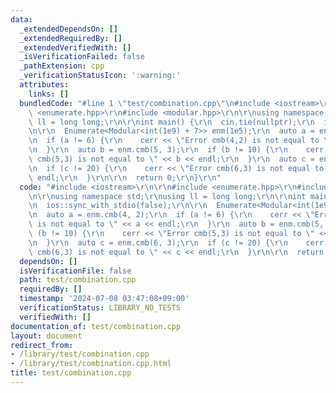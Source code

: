 ```yaml
---
data:
  _extendedDependsOn: []
  _extendedRequiredBy: []
  _extendedVerifiedWith: []
  _isVerificationFailed: false
  _pathExtension: cpp
  _verificationStatusIcon: ':warning:'
  attributes:
    links: []
  bundledCode: "#line 1 \"test/combination.cpp\"\n#include <iostream>\r\n\r\n#include\
    \ <enumerate.hpp>\r\n#include <modular.hpp>\r\n\r\nusing namespace std;\r\nusing\
    \ ll = long long;\r\n\r\nint main() {\r\n  cin.tie(nullptr);\r\n  ios::sync_with_stdio(false);\r\
    \n\r\n  Enumerate<Modular<int(1e9) + 7>> enm(1e5);\r\n  auto a = enm.cmb(4, 2);\r\
    \n  if (a != 6) {\r\n    cerr << \"Error cmb(4,2) is not equal to \" << a << endl;\r\
    \n  }\r\n  auto b = enm.cmb(5, 3);\r\n  if (b != 10) {\r\n    cerr << \"Error\
    \ cmb(5,3) is not equal to \" << b << endl;\r\n  }\r\n  auto c = enm.cmb(6, 3);\r\
    \n  if (c != 20) {\r\n    cerr << \"Error cmb(6,3) is not equal to \" << c <<\
    \ endl;\r\n  }\r\n\r\n  return 0;\r\n}\r\n"
  code: "#include <iostream>\r\n\r\n#include <enumerate.hpp>\r\n#include <modular.hpp>\r\
    \n\r\nusing namespace std;\r\nusing ll = long long;\r\n\r\nint main() {\r\n  cin.tie(nullptr);\r\
    \n  ios::sync_with_stdio(false);\r\n\r\n  Enumerate<Modular<int(1e9) + 7>> enm(1e5);\r\
    \n  auto a = enm.cmb(4, 2);\r\n  if (a != 6) {\r\n    cerr << \"Error cmb(4,2)\
    \ is not equal to \" << a << endl;\r\n  }\r\n  auto b = enm.cmb(5, 3);\r\n  if\
    \ (b != 10) {\r\n    cerr << \"Error cmb(5,3) is not equal to \" << b << endl;\r\
    \n  }\r\n  auto c = enm.cmb(6, 3);\r\n  if (c != 20) {\r\n    cerr << \"Error\
    \ cmb(6,3) is not equal to \" << c << endl;\r\n  }\r\n\r\n  return 0;\r\n}\r\n"
  dependsOn: []
  isVerificationFile: false
  path: test/combination.cpp
  requiredBy: []
  timestamp: '2024-07-08 03:47:08+09:00'
  verificationStatus: LIBRARY_NO_TESTS
  verifiedWith: []
documentation_of: test/combination.cpp
layout: document
redirect_from:
- /library/test/combination.cpp
- /library/test/combination.cpp.html
title: test/combination.cpp
---
```

